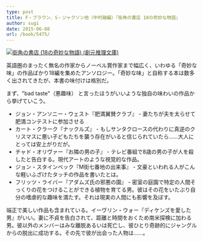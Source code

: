 ```yaml
---
type: post
title: F・ブラウン、S・ジャクソン他（中村融編）『街角の書店 18の奇妙な物語』
author: sugi
date: 2015-06-08
url: /book/5475/
---
```

<a href="http://www.amazon.co.jp/exec/obidos/ASIN/4488555047/chezsugi-22/ref=nosim/" onclick="_gaq.push(['_trackEvent', 'outbound-article', 'http://www.amazon.co.jp/exec/obidos/ASIN/4488555047/chezsugi-22/ref=nosim/', '']);" name="amazletlink" target="_blank"><img src="http://i0.wp.com/ecx.images-amazon.com/images/I/61I1NX9ouUL.jpg?w=660" alt="街角の書店 (18の奇妙な物語) (創元推理文庫)" class="alignleft"  data-recalc-dims="1" /></a>

英語圏のまったく無名の作家からノーベル賞作家まで幅広く、いわゆる「奇妙な味」の作品ばかり18編を集めたアンソロジー。「奇妙な味」と自称する本は数多く出されてきたが、本書の味付けは格別だ。

まず、"bad taste"（悪趣味） と言ったほうがいいような独自の味わいの作品から挙げていこう。

  * ジョン・アンソニー・ウェスト『肥満翼賛クラブ』 - 妻たちが夫を太らせて肥満コンテストに参加させる
  * カート・クラーク『ナックルズ』 - もしサンタクロースの代わりに真逆のクリスマスに悪い子どもたちを襲う存在がいると信じられていたら……大人にとっては安上がりだが。
  * チャド・オリヴァー『お隣の男の子』 - テレビ番組で8歳の男の子が人を殺したと告白する。現代アートのような視覚的な作品。
  * ジョン・スタインベック『M街七番地の出来事』 - 文豪といわれる人がこんな軽いふざけたタッチの作品を書いたとは。
  * フリッツ・ライバー『アダムズ氏の邪悪の園』 - 密室の庭園で特定の人間そっくりの花をつけることができる植物を育てる男。彼はその花をいたぶり自分の嗜虐的な趣味を満たす。それは現実の人間にも影響を及ぼす。

端正で美しい作品も含まれている。イーヴリン・ウォー『ディケンズを愛した男』がいい。妻に不貞を告白されて、距離と時間をおくため南米探検に加わる男。彼以外のメンバーはみな離脱あるいは死亡し、彼ひとり奇跡的にジャングルからの脱出に成功する。その先で彼が出会った人物は……。
